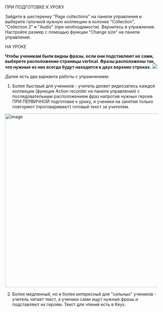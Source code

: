ПРИ ПОДГОТОВКЕ К УРОКУ

Зайдите в шестеренку "Page collections" на панели управления и выберите галочкой нужную коллекцию в колонке "Collection", "Collection 2" и "Audio" (при необходимости). Вернитесь в упражнение. Настройте размер с помощью функции "Change size" на панели управления. 

НА УРОКЕ

**Чтобы ученикам были видны фразы, если они подставляют их сами, выберете расположение страницы vertical. Фразы расположены так, что нужные из них всегда будут находится в двух верхних строках.**
![](https://github.com/user-attachments/assets/c831f320-eac6-495f-8d58-23f86605c28f)

Далее есть два варианта работы с упражнением: 

1. Более быстрый для учеников - учитель делает видеозапись каждой коллекции (функция Action recorder на панели управления) с последовательным расположением фраз напротив нужных героев ПРИ ПЕРВИЧНОЙ подготовке к уроку, и ученики на занятии только повторяют (проговаривают) готовый текст за учителем.
<img width="1014" height="570" alt="image" src="https://github.com/user-attachments/assets/b4f2781e-1610-4137-b660-ab8e000ac55d" />
 

2. Более медленный, но и более интересный для "сильных" учеников - учитель читает текст, а ученики сами ищут нужные фразы и подставляют их героям. Текст для чтения есть в Keys.
